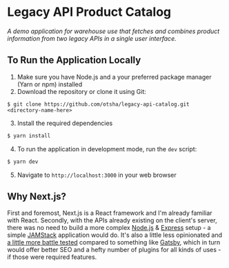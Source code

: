 # Legacy API Product Catalog

*A demo application for warehouse use that fetches and combines product information from two legacy APIs in a single user interface.*

## To Run the Application Locally

1. Make sure you have Node.js and a your preferred package manager (Yarn or npm) installed
2. Download the repository or clone it using Git:
```
$ git clone https://github.com/otsha/legacy-api-catalog.git <directory-name-here>
```
3. Install the required dependencies 
```bash
$ yarn install
```
4. To run the application in development mode, run the ```dev``` script:
```bash
$ yarn dev
```
5. Navigate to ```http://localhost:3000``` in your web browser


## Why Next.js?
First and foremost, Next.js is a React framework and I'm already familiar with React. Secondly, with the APIs already existing on the client's server, there was no need to build a more complex [Node.js](https://nodejs.org/en/) & [Express](https://github.com/expressjs/express) setup - a simple [JAMStack](https://jamstack.org/) application would do. It's also a little less opinionated and [a little more battle tested](https://nextjs.org/showcase) compared to something like [Gatsby](https://www.gatsbyjs.com/), which in turn would offer better SEO and a hefty number of plugins for all kinds of uses - if those were required features.